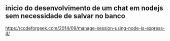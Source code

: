 ## inicio do desenvolvimento de um chat em nodejs sem necessidade de salvar no banco

https://codeforgeek.com/2014/09/manage-session-using-node-js-express-4/